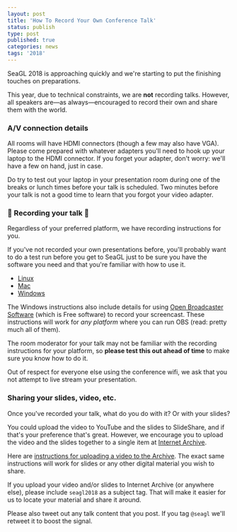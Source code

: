 ```yaml
---
layout: post
title: 'How To Record Your Own Conference Talk'
status: publish
type: post
published: true
categories: news
tags: '2018'
---
```


SeaGL 2018 is approaching quickly and we're starting to put the finishing touches on preparations.

This year, due to technical constraints, we are **not** recording talks. However, all speakers are—as always—encouraged to record their own and share them with the world.

### A/V connection details

All rooms will have HDMI connectors (though a few may also have VGA). Please come prepared with whatever adapters you'll need to hook up your laptop to the HDMI connector. If you forget your adapter, don't worry: we'll have a few on hand, just in case.

Do try to test out your laptop in your presentation room during one of the breaks or lunch times before your talk is scheduled. Two minutes before your talk is not a good time to learn that you forgot your video adapter.

### 🎥 Recording your talk 🎥

Regardless of your preferred platform, we have recording instructions for you.

If you've not recorded your own presentations before, you'll probably want to do a test run before you get to SeaGL just to be sure you have the software you need and that you're familiar with how to use it.

* [Linux](https://opensource.com/business/15/11/how-record-screencasts)
* [Mac](https://anonymoushash.vmbrasseur.com/2016/12/04/how-to-record-a-presentation-screencast-video-using-quicktime/)
* [Windows](https://www.howtogeek.com/183231/how-to-record-your-desktop-and-create-a-screencast-on-windows/) 

The Windows instructions also include details for using [Open Broadcaster Software](https://obsproject.com/) (which is Free software) to record your screencast. These instructions will work for _any platform_ where you can run OBS (read: pretty much all of them).

The room moderator for your talk may not be familiar with the recording instructions for your platform, so **please test this out ahead of time** to make sure you know how to do it.

Out of respect for everyone else using the conference wifi, we ask that you not attempt to live stream your presentation.

### Sharing your slides, video, etc.

Once you've recorded your talk, what do you do with it? Or with your slides? 

You could upload the video to YouTube and the slides to SlideShare, and if that's your preference that's great. However, we encourage you to upload the video and the slides together to a single item at [Internet Archive](https://archive.org).

Here are [instructions for uploading a video to the Archive](https://anonymoushash.vmbrasseur.com/2016/07/25/uploading-a-video-to-internet-archive/). The exact same instructions will work for slides or any other digital material you wish to share.

If you upload your video and/or slides to Internet Archive (or anywhere else), please include `seagl2018` as a subject tag. That will make it easier for us to locate your material and share it around.

Please also tweet out any talk content that you post. If you tag `@seagl` we'll retweet it to boost the signal.
